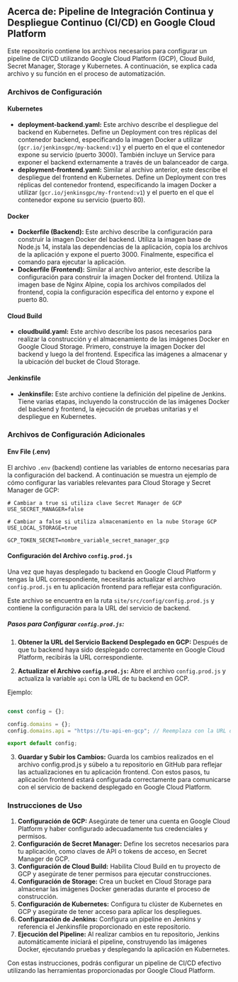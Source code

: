## Acerca de: Pipeline de Integración Continua y Despliegue Continuo (CI/CD) en Google Cloud Platform

Este repositorio contiene los archivos necesarios para configurar un pipeline de CI/CD utilizando Google Cloud Platform (GCP), Cloud Build, Secret Manager, Storage y Kubernetes. A continuación, se explica cada archivo y su función en el proceso de automatización.

### Archivos de Configuración

#### Kubernetes
- **deployment-backend.yaml:** Este archivo describe el despliegue del backend en Kubernetes. Define un Deployment con tres réplicas del contenedor backend, especificando la imagen Docker a utilizar (`gcr.io/jenkinsgpc/my-backend:v1`) y el puerto en el que el contenedor expone su servicio (puerto 3000). También incluye un Service para exponer el backend externamente a través de un balanceador de carga.
- **deployment-frontend.yaml:** Similar al archivo anterior, este describe el despliegue del frontend en Kubernetes. Define un Deployment con tres réplicas del contenedor frontend, especificando la imagen Docker a utilizar (`gcr.io/jenkinsgpc/my-frontend:v1`) y el puerto en el que el contenedor expone su servicio (puerto 80).

#### Docker
- **Dockerfile (Backend):** Este archivo describe la configuración para construir la imagen Docker del backend. Utiliza la imagen base de Node.js 14, instala las dependencias de la aplicación, copia los archivos de la aplicación y expone el puerto 3000. Finalmente, especifica el comando para ejecutar la aplicación.
- **Dockerfile (Frontend):** Similar al archivo anterior, este describe la configuración para construir la imagen Docker del frontend. Utiliza la imagen base de Nginx Alpine, copia los archivos compilados del frontend, copia la configuración específica del entorno y expone el puerto 80.

#### Cloud Build
- **cloudbuild.yaml:** Este archivo describe los pasos necesarios para realizar la construcción y el almacenamiento de las imágenes Docker en Google Cloud Storage. Primero, construye la imagen Docker del backend y luego la del frontend. Especifica las imágenes a almacenar y la ubicación del bucket de Cloud Storage.

#### Jenkinsfile
- **Jenkinsfile:** Este archivo contiene la definición del pipeline de Jenkins. Tiene varias etapas, incluyendo la construcción de las imágenes Docker del backend y frontend, la ejecución de pruebas unitarias y el despliegue en Kubernetes.

### Archivos de Configuración Adicionales

#### Env File (.env)
El archivo `.env` (backend) contiene las variables de entorno necesarias para la configuración del backend. A continuación se muestra un ejemplo de cómo configurar las variables relevantes para Cloud Storage y Secret Manager de GCP:

```plaintext
# Cambiar a true si utiliza clave Secret Manager de GCP 
USE_SECRET_MANAGER=false

# Cambiar a false si utiliza almacenamiento en la nube Storage GCP 
USE_LOCAL_STORAGE=true

GCP_TOKEN_SECRET=nombre_variable_secret_manager_gcp

```
#### Configuración del Archivo `config.prod.js`

Una vez que hayas desplegado tu backend en Google Cloud Platform y tengas la URL correspondiente, necesitarás actualizar el archivo `config.prod.js` en tu aplicación frontend para reflejar esta configuración.

Este archivo se encuentra en la ruta `site/src/config/config.prod.js` y contiene la configuración para la URL del servicio de backend.

##### Pasos para Configurar `config.prod.js`:

1. **Obtener la URL del Servicio Backend Desplegado en GCP:**
   Después de que tu backend haya sido desplegado correctamente en Google Cloud Platform, recibirás la URL correspondiente.

2. **Actualizar el Archivo `config.prod.js`:**
Abre el archivo `config.prod.js` y actualiza la variable `api` con la URL de tu backend en GCP.

Ejemplo:

```javascript

const config = {};

config.domains = {};
config.domains.api = "https://tu-api-en-gcp"; // Reemplaza con la URL de tu backend en GCP

export default config;

```
3. **Guardar y Subir los Cambios:**
Guarda los cambios realizados en el archivo config.prod.js y súbelo a tu repositorio en GitHub para reflejar las actualizaciones en tu aplicación frontend.
Con estos pasos, tu aplicación frontend estará configurada correctamente para comunicarse con el servicio de backend desplegado en Google Cloud Platform.


### Instrucciones de Uso

1. **Configuración de GCP:** Asegúrate de tener una cuenta en Google Cloud Platform y haber configurado adecuadamente tus credenciales y permisos.
2. **Configuración de Secret Manager:** Define los secretos necesarios para tu aplicación, como claves de API o tokens de acceso, en Secret Manager de GCP.
3. **Configuración de Cloud Build:** Habilita Cloud Build en tu proyecto de GCP y asegúrate de tener permisos para ejecutar construcciones.
4. **Configuración de Storage:** Crea un bucket en Cloud Storage para almacenar las imágenes Docker generadas durante el proceso de construcción.
5. **Configuración de Kubernetes:** Configura tu clúster de Kubernetes en GCP y asegúrate de tener acceso para aplicar los despliegues.
6. **Configuración de Jenkins:** Configura un pipeline en Jenkins y referencia el Jenkinsfile proporcionado en este repositorio.
7. **Ejecución del Pipeline:** Al realizar cambios en tu repositorio, Jenkins automáticamente iniciará el pipeline, construyendo las imágenes Docker, ejecutando pruebas y desplegando la aplicación en Kubernetes.

Con estas instrucciones, podrás configurar un pipeline de CI/CD efectivo utilizando las herramientas proporcionadas por Google Cloud Platform.

